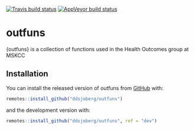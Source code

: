 
<!-- README.md is generated from README.Rmd. Please edit that file -->
[![Travis build status](https://travis-ci.org/ddsjoberg/outfuns.svg?branch=master)](https://travis-ci.org/ddsjoberg/outfuns) [![AppVeyor build status](https://ci.appveyor.com/api/projects/status/github/ddsjoberg/outfuns?branch=master&svg=true)](https://ci.appveyor.com/project/ddsjoberg/outfuns)

outfuns
=======

{outfuns} is a collection of functions used in the Health Outcomes group at MSKCC

Installation
------------

You can install the released version of outfuns from [GitHub](https://github.com/) with:

``` r
remotes::install_github("ddsjoberg/outfuns")
```

and the development version with:

``` r
remotes::install_github("ddsjoberg/outfuns", ref = "dev")
```
